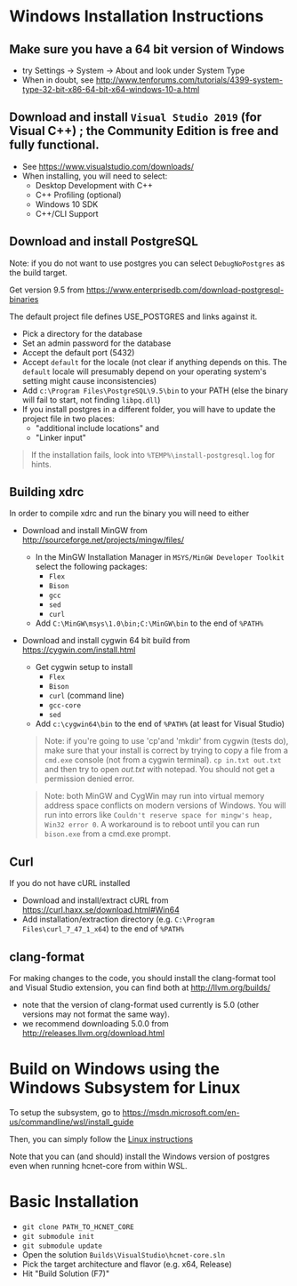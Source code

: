 # Windows Installation Instructions

## Make sure you have a 64 bit version of Windows
* try Settings -> System -> About and look under System Type
* When in doubt, see http://www.tenforums.com/tutorials/4399-system-type-32-bit-x86-64-bit-x64-windows-10-a.html

## Download and install `Visual Studio 2019` (for Visual C++) ; the Community Edition is free and fully functional.
* See https://www.visualstudio.com/downloads/
* When installing, you will need to select:
    * Desktop Development with C++
    * C++ Profiling (optional)
    * Windows 10 SDK
    * C++/CLI Support

## Download and install PostgreSQL

Note: if you do not want to use postgres you can select `DebugNoPostgres` as the build target.

Get version 9.5 from https://www.enterprisedb.com/download-postgresql-binaries

The default project file defines USE_POSTGRES and links against it.
* Pick a directory for the database
* Set an admin password for the database
* Accept the default port (5432)
* Accept `default` for the locale (not clear if anything depends on this. The `default` locale will
presumably depend on your operating system's setting might cause inconsistencies)
* Add `c:\Program Files\PostgreSQL\9.5\bin` to your PATH (else the binary will fail to start,
    not finding `libpq.dll`)
* If you install postgres in a different folder, you will have to update the project file in two places:
    * "additional include locations" and
    * "Linker input"

> If the installation fails, look into `%TEMP%\install-postgresql.log` for hints.

## Building xdrc
 In order to compile xdrc and run the binary you will need to either
* Download and install MinGW from http://sourceforge.net/projects/mingw/files/
    * In the MinGW Installation Manager in `MSYS/MinGW Developer Toolkit` select the following packages:
      * `Flex`
      * `Bison`
      * `gcc`
      * `sed`
      * `curl`
    * Add `C:\MinGW\msys\1.0\bin;C:\MinGW\bin` to the end of `%PATH%`
* Download and install cygwin 64 bit build from https://cygwin.com/install.html
    * Get cygwin setup to install
        * `Flex`
        * `Bison`
        * `curl` (command line)
        * `gcc-core`
        * `sed`
    * Add `c:\cygwin64\bin` to the end of `%PATH%` (at least for Visual Studio)

    > Note: if you're going to use 'cp'and 'mkdir' from cygwin (tests do),
        make sure that your install is correct by trying to copy a
        file from a `cmd.exe` console (not from a cygwin terminal).
        `cp in.txt out.txt` and then try to open *out.txt* with
        notepad. You should not get a permission denied error.

    > Note: both MinGW and CygWin may run into virtual memory address space
    conflicts on modern versions of Windows. You will run into errors like
    `Couldn't reserve space for mingw's heap, Win32 error 0`.
    A workaround is to reboot until you can run `bison.exe` from a cmd.exe
    prompt.

## Curl
If you do not have cURL installed

* Download and install/extract cURL from https://curl.haxx.se/download.html#Win64
* Add installation/extraction directory (e.g. `C:\Program Files\curl_7_47_1_x64`) to the end of `%PATH%`

## clang-format

For making changes to the code, you should install the clang-format tool and Visual Studio extension, you can find both at http://llvm.org/builds/
* note that the version of clang-format used currently is 5.0 (other versions may not format the same way).
* we recommend downloading 5.0.0 from http://releases.llvm.org/download.html

# Build on Windows using the Windows Subsystem for Linux
To setup the subsystem, go to https://msdn.microsoft.com/en-us/commandline/wsl/install_guide

Then, you can simply follow the [Linux instructions](./README.md)

Note that you can (and should) install the Windows version of postgres even when running hcnet-core from within WSL.


# Basic Installation

- `git clone PATH_TO_HCNET_CORE`
- `git submodule init`
- `git submodule update`
- Open the solution `Builds\VisualStudio\hcnet-core.sln`
- Pick the target architecture and flavor (e.g. x64, Release)
- Hit "Build Solution (F7)"
